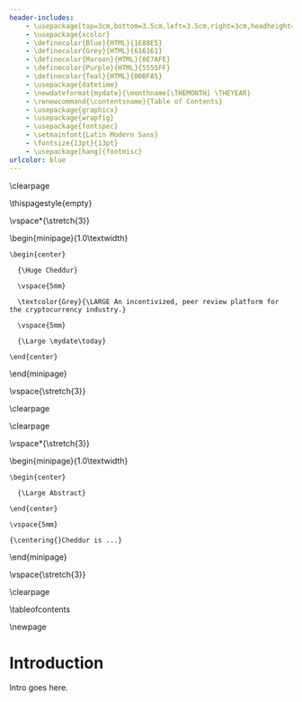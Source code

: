 ```yaml
---
header-includes:
    - \usepackage[top=3cm,bottom=3.5cm,left=3.5cm,right=3cm,headheight=20pt,headsep=30pt,footnotesep=1.5\baselineskip]{geometry}
    - \usepackage{xcolor}
    - \definecolor{Blue}{HTML}{1E88E5}
    - \definecolor{Grey}{HTML}{616161}
    - \definecolor{Maroon}{HTML}{0E7AFE}
    - \definecolor{Purple}{HTML}{5555FF}
    - \definecolor{Teal}{HTML}{00BFA5}
    - \usepackage{datetime}
    - \newdateformat{mydate}{\monthname[\THEMONTH] \THEYEAR}
    - \renewcommand{\contentsname}{Table of Contents}
    - \usepackage{graphicx}
    - \usepackage{wrapfig}
    - \usepackage{fontspec}
    - \setmainfont{Latin Modern Sans}
    - \fontsize{13pt}{13pt}
    - \usepackage[hang]{footmisc}
urlcolor: blue
---
```


<!-- Cover -------------------------------------------------------------------->

\clearpage

  \thispagestyle{empty}

  \vspace*{\stretch{3}}

  \begin{minipage}{1.0\textwidth}

    \begin{center}

      {\Huge Cheddur}

      \vspace{5mm}

      \textcolor{Grey}{\LARGE An incentivized, peer review platform for the cryptocurrency industry.}

      \vspace{5mm}

      {\Large \mydate\today}

    \end{center}

  \end{minipage}

  \vspace{\stretch{3}}

\clearpage

<!-- Abstract ----------------------------------------------------------------->

\clearpage

  \vspace*{\stretch{3}}

  \begin{minipage}{1.0\textwidth}

    \begin{center}

      {\Large Abstract}

    \end{center}

    \vspace{5mm}

    {\centering{}Cheddur is ...}

  \end{minipage}

  \vspace{\stretch{3}}

\clearpage

<!-- Table of Contents -------------------------------------------------------->

\tableofcontents

<!-- Body --------------------------------------------------------------------->

\newpage

# Introduction

Intro goes here.
